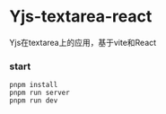 # Yjs-textarea-react

Yjs在textarea上的应用，基于vite和React

### start
```shell
pnpm install
pnpm run server
pnpm run dev
```

